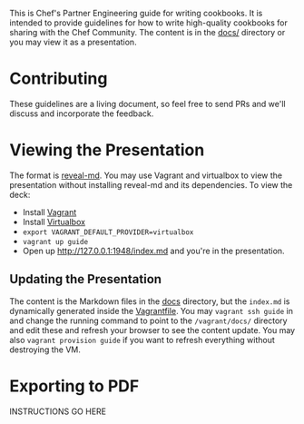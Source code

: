 This is Chef's Partner Engineering guide for writing cookbooks. It is intended to provide guidelines for how to write high-quality cookbooks for sharing with the Chef Community. The content is in the [docs/](docs/) directory or you may view it as a presentation.

# Contributing #
These guidelines are a living document, so feel free to send PRs and we'll discuss and incorporate the feedback.

# Viewing the Presentation #
The format is [reveal-md](https://github.com/webpro/reveal-md). You may use Vagrant and virtualbox to view the presentation without installing reveal-md and its dependencies. To view the deck:
* Install [Vagrant](https://vagrantup.com)
* Install [Virtualbox](https://www.virtualbox.org/wiki/Downloads)
* `export VAGRANT_DEFAULT_PROVIDER=virtualbox`
* `vagrant up guide`
* Open up <http://127.0.0.1:1948/index.md> and you're in the presentation.

## Updating the Presentation #
The content is the Markdown files in the [docs](docs) directory, but the `index.md` is dynamically generated inside the [Vagrantfile](Vagrantfile). You may `vagrant ssh guide` in and change the running command to point to the `/vagrant/docs/` directory and edit these and refresh your browser to see the content update. You may also `vagrant provision guide` if you want to refresh everything without destroying the VM.

# Exporting to PDF #
INSTRUCTIONS GO HERE
